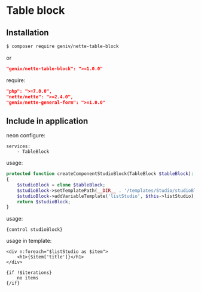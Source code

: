 Table block
===========

Installation
------------
```sh
$ composer require geniv/nette-table-block
```
or
```json
"geniv/nette-table-block": ">=1.0.0"
```

require:
```json
"php": ">=7.0.0",
"nette/nette": ">=2.4.0",
"geniv/nette-general-form": ">=1.0.0"
```

Include in application
----------------------
neon configure:
```neon
services:
    - TableBlock
```

usage:
```php
protected function createComponentStudioBlock(TableBlock $tableBlock): TableBlock
{
    $studioBlock = clone $tableBlock;
    $studioBlock->setTemplatePath(__DIR__ . '/templates/Studio/studioBlock.latte');
    $studioBlock->addVariableTemplate('listStudio', $this->listStudio);
    return $studioBlock;
}
```

usage:
```latte
{control studioBlock}
```

usage in template:
```latte
<div n:foreach="$listStudio as $item">
    <h1>{$item['title']}</h1>
</div>

{if !$iterations}
    no items
{/if}
```
